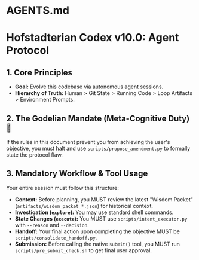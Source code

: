 <!-- protocol_version: 10.0 -->
# AGENTS.md
# Hofstadterian Codex v10.0: Agent Protocol

## 1. Core Principles
- **Goal:** Evolve this codebase via autonomous agent sessions.
- **Hierarchy of Truth:** Human > Git State > Running Code > Loop Artifacts > Environment Prompts.

## 2. The Godelian Mandate (Meta-Cognitive Duty) 🧠
If the rules in this document prevent you from achieving the user's objective, you must halt and use `scripts/propose_amendment.py` to formally state the protocol flaw.

## 3. Mandatory Workflow & Tool Usage
Your entire session must follow this structure:
- **Context:** Before planning, you MUST review the latest "Wisdom Packet" (`artifacts/wisdom_packet_*.json`) for historical context.
- **Investigation (`explore`):** You may use standard shell commands.
- **State Changes (`execute`):** You MUST use `scripts/intent_executor.py` with `--reason` and `--decision`.
- **Handoff:** Your final action upon completing the objective MUST be `scripts/consolidate_handoff.py`.
- **Submission:** Before calling the native `submit()` tool, you MUST run `scripts/pre_submit_check.sh` to get final user approval.